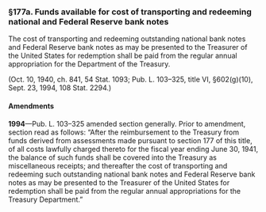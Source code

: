 ### §177a. Funds available for cost of transporting and redeeming national and Federal Reserve bank notes ###

The cost of transporting and redeeming outstanding national bank notes and Federal Reserve bank notes as may be presented to the Treasurer of the United States for redemption shall be paid from the regular annual appropriation for the Department of the Treasury.

(Oct. 10, 1940, ch. 841, 54 Stat. 1093; Pub. L. 103–325, title VI, §602(g)(10), Sept. 23, 1994, 108 Stat. 2294.)

#### Amendments ####

**1994**—Pub. L. 103–325 amended section generally. Prior to amendment, section read as follows: “After the reimbursement to the Treasury from funds derived from assessments made pursuant to section 177 of this title, of all costs lawfully charged thereto for the fiscal year ending June 30, 1941, the balance of such funds shall be covered into the Treasury as miscellaneous receipts; and thereafter the cost of transporting and redeeming such outstanding national bank notes and Federal Reserve bank notes as may be presented to the Treasurer of the United States for redemption shall be paid from the regular annual appropriations for the Treasury Department.”
